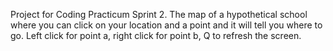 Project for Coding Practicum Sprint 2.
The map of a hypothetical school where you can click on your location and a point and it will tell you where to go.
Left click for point a, right click for point b, Q to refresh the screen.
